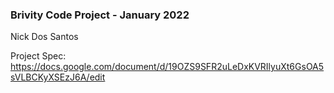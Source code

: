 ### Brivity Code Project - January 2022
Nick Dos Santos

Project Spec: https://docs.google.com/document/d/19OZS9SFR2uLeDxKVRIlyuXt6GsOA5sVLBCKyXSEzJ6A/edit

